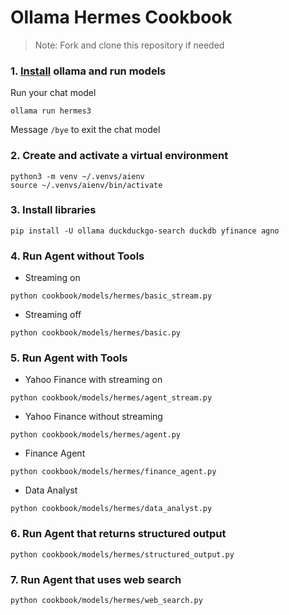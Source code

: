 # Ollama Hermes Cookbook

> Note: Fork and clone this repository if needed

### 1. [Install](https://github.com/ollama/ollama?tab=readme-ov-file#macos) ollama and run models

Run your chat model

```shell
ollama run hermes3
```

Message `/bye` to exit the chat model

### 2. Create and activate a virtual environment

```shell
python3 -m venv ~/.venvs/aienv
source ~/.venvs/aienv/bin/activate
```

### 3. Install libraries

```shell
pip install -U ollama duckduckgo-search duckdb yfinance agno
```

### 4. Run Agent without Tools

- Streaming on

```shell
python cookbook/models/hermes/basic_stream.py
```

- Streaming off

```shell
python cookbook/models/hermes/basic.py
```

### 5. Run Agent with Tools

- Yahoo Finance with streaming on

```shell
python cookbook/models/hermes/agent_stream.py
```

- Yahoo Finance without streaming

```shell
python cookbook/models/hermes/agent.py
```

- Finance Agent

```shell
python cookbook/models/hermes/finance_agent.py
```

- Data Analyst

```shell
python cookbook/models/hermes/data_analyst.py
```

### 6. Run Agent that returns structured output

```shell
python cookbook/models/hermes/structured_output.py
```

### 7. Run Agent that uses web search

```shell
python cookbook/models/hermes/web_search.py
```
